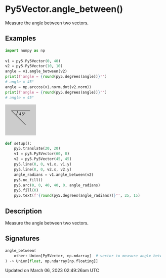 # Py5Vector.angle_between()

Measure the angle between two vectors.

## Examples

<div class="example-table">

<div class="example-row"><div class="example-cell-image">

</div><div class="example-cell-code">

```python
import numpy as np

v1 = py5.Py5Vector(0, 40)
v2 = py5.Py5Vector(10, 10)
angle = v1.angle_between(v2)
print(f'angle = {round(py5.degrees(angle))}°')
# angle = 45°
angle = np.arccos(v1.norm.dot(v2.norm))
print(f'angle = {round(py5.degrees(angle))}°')
# angle = 45°
```

</div></div>

<div class="example-row"><div class="example-cell-image">

![example picture for angle_between()](/images/reference/Py5Vector_angle_between_0.png)

</div><div class="example-cell-code">

```python
def setup():
    py5.translate(20, 20)
    v1 = py5.Py5Vector(60, 0)
    v2 = py5.Py5Vector(45, 45)
    py5.line(0, 0, v1.x, v1.y)
    py5.line(0, 0, v2.x, v2.y)
    angle_radians = v1.angle_between(v2)
    py5.no_fill()
    py5.arc(0, 0, 40, 40, 0, angle_radians)
    py5.fill(0)
    py5.text(f'{round(py5.degrees(angle_radians))}°', 25, 15)
```

</div></div>

</div>

## Description

Measure the angle between two vectors.

## Signatures

```python
angle_between(
    other: Union[Py5Vector, np.ndarray]  # vector to measure angle between
) -> Union[float, np.ndarray[np.floating]]
```

Updated on March 06, 2023 02:49:26am UTC

